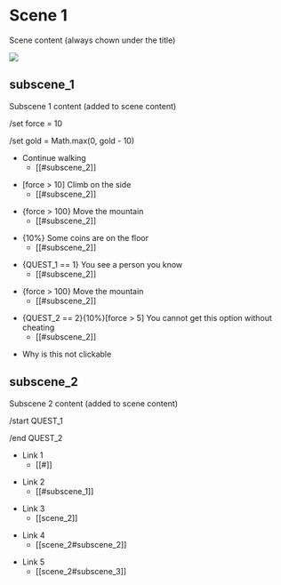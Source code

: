 # Scene 1

Scene content (always chown under the title)

![](https://unsplash.com/photos/Gbs3a-8C8Pc/download?ixid=M3wxMjA3fDB8MXxzZWFyY2h8MXx8cXVlc3R8ZW58MHx8fHwxNzQ3OTIxMTgxfDI&force=true&w=640)


<!-- subscene key, first one is the default -->
## subscene_1

Subscene 1 content (added to scene content)

<!-- changes utilities, can be put everywhere -->
/set force = 10
<!-- changes can be javascript, null on error -->
/set gold = Math.max(0, gold - 10)

<!-- actions, one action per list item, link in sub list item -->

<!-- standard option always shown-->
* <i icon=footprints></i> Continue walking
  * [[#subscene_2]]
<!-- conditional option, shown and disabled on fail-->
* [force > 10] <i icon=mountain></i> Climb on the side
  * [[#subscene_2]]
<!-- hidden conditional option, not shown on fail-->
* {force > 100} <i icon=mountain></i> Move the mountain
  * [[#subscene_2]]
<!-- conditional option can be random percentage-->
* {10%} <i icon=circle-pound-sterling></i> Some coins are on the floor
  * [[#subscene_2]]
<!-- you can use flags for "quests"-->
* {QUEST_1 == 1} <i icon=user></i> You see a person you know
  * [[#subscene_2]]
<!-- hidden conditional option, not shown on fail-->
* {force > 100} <i icon=mountain></i> Move the mountain
  * [[#subscene_2]]
<!-- options can be chained-->
* {QUEST_2 == 2}{10%}[force > 5] You cannot get this option without cheating
  * [[#subscene_2]]
<!-- option without link will be disabled by default-->
* Why is this not clickable

<!-- subscene key -->
## subscene_2

Subscene 2 content (added to scene content)

<!-- utility to set a flag to 1, equals to: /set QUEST_1 = 1 -->
/start QUEST_1
<!-- utility to set a flag to 2, equals to: /set QUEST_2 = 2-->
/end QUEST_2

<!-- you can link to first subscene with #-->
* Link 1
  * [[#]]
<!-- you can link to another subscene with #key-->
* Link 2
  * [[#subscene_1]]
<!-- you can link to another scene with its name--->
* Link 3
  * [[scene_2]]
<!-- you can link to another scene and subscene with its name and #key-->
* Link 4
  * [[scene_2#subscene_2]]
<!-- if a scene or subscene is not found, the link will be disabled and an error will be shown -->
* Link 5
  * [[scene_2#subscene_3]]